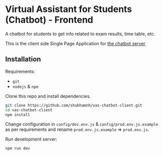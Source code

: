 # Virtual Assistant for Students (Chatbot) - Frontend

A chatbot for students to get info related to exam results, time table, etc.

This is the client side Single Page Application for [the chatbot server](https://github.com/shubhamnh/vas-chatbot-server/)

## Installation

Requirements:

* `git`
* `nodejs` & `npm`

Clone this repo and install dependencies. 

```bash
git clone https://github.com/shubhamnh/vas-chatbot-client.git
cd vas-chatbot-client
npm install
```
Change configuration in `config/dev.env.js` & `config/prod.env.js.example` as per requirements and rename `prod.env.js.example` => `prod.env.js`.

Run development server:

```bash
npm run dev
```